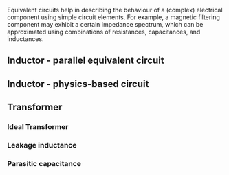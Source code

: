 Equivalent circuits help in describing the behaviour of a (complex) electrical component using simple circuit elements. For example, a magnetic filtering component may exhibit a certain impedance spectrum, which can be approximated using combinations of resistances, capacitances, and inductances.
## Inductor - parallel equivalent circuit

## Inductor - physics-based circuit

## Transformer

### Ideal Transformer

### Leakage inductance

### Parasitic capacitance
